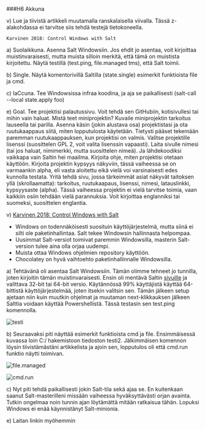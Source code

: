 ###H6 Akkuna

v) Lue ja tiivistä artikkeli muutamalla ranskalaisella viivalla. Tässä z-alakohdassa ei tarvitse siis tehdä testejä tietokoneella.

    Karvinen 2018: Control Windows with Salt

a) Suolaikkuna. Asenna Salt Windowsiin. Jos ehdit jo asentaa, voit kirjoittaa muistinvaraisesti, mutta muista silloin merkitä, että tämä on muistista kirjoitettu. Näytä testillä (test.ping, file.managed tms), että Salt toimii.

b) Single. Näytä komentorivillä Saltilla (state.single) esimerkit funktioista file ja cmd.

c) IaCcuna. Tee Windowsissa infraa koodina, ja aja se paikallisesti (salt-call --local state.apply foo)

e) Goal. Tee projektisi palautussivu. Voit tehdä sen GitHubiin, kotisivullesi tai mihin vain haluat. Mistä teet miniprojektin? Kuvaile miniprojektin tarkoitus lauseella tai parilla. Asenna käsin (jokin alustava osa) projektistasi ja ota ruutukaappaus siitä, miten lopputulosta käytetään. Tietysti pääset tekemään paremman ruutukaappauksen, kun projektisi on valmis. Valitse projektille lisenssi (suosittelen GPL 2, voit valita lisenssin vapaasti). Laita sivulle nimesi (tai jos haluat, nimimerkki, mutta suosittelen nimeä). Ja lähdekoodiksi vaikkapa vain Saltin hei maailma. Kirjoita ohje, miten projektisi otetaan käyttöön. Kirjoita projektin kypsyys näkyviin, tässä vaiheessa se on varmaankin alpha, eli vasta aloitettu eikä vielä voi varsinaisesti edes kunnolla testata. Yritä tehdä sivu, jossa tärkeimmät asiat näkyvät taitoksen yllä (skrollaamatta): tarkoitus, ruutukaapaus, lisenssi, nimesi, latauslinkki, kypsyysaste (alpha). Tässä vaiheessa projektin ei vielä tarvitse toimia, vaan kaikkiin osiin tehdään vielä parannuksia. Voit kirjoittaa englanniksi tai suomeksi, suosittelen englantia.

v) [Karvinen 2018: Control Windows with Salt](https://terokarvinen.com/2018/04/18/control-windows-with-salt/)

- Windows on todennäköisesti suosituin käyttöjärjestelmä, mutta siinä ei silti ole paketinhallintaa. Salt tekee Windowsin hallinnasta helpompaa.
- Uusimmat Salt-versiot toimivat paremmin Windowsilla, masterin Salt-version tulee aina olla orjaa uudempi.
- Muista ottaa Windows ohjelmien repository käyttöön.
- Chocolatey on hyvä vaihtoehto paketinhallinnalle Windowsilla.


a) Tehtävänä oli asentaa Salt Windowsiin. Tämän olimme tehneet jo tunnilla, joten kirjoitin tämän muistinvaraisesti. Ensin oli mentävä Saltin [sivuille](https://docs.saltproject.io/en/latest/topics/installation/windows.html) ja valittava 32-bit tai 64-bit versio. Käytännössä 99% käyttäjistä käyttää 64-bittistä käyttöjärjestelmää, joten itsekin valitsin sen. Tämän jälkeen setup ajetaan niin kuin muutkin ohjelmat ja muutaman next-klikkauksen jälkeen Salttia voidaan käyttää Powershellistä. Tässä testasin sen test.ping komennolla.

![testi](https://i.imgur.com/8kwtsCG.png)

b) Seuraavaksi piti näyttää esimerkit funktioista cmd ja file. Ensimmäisessä kuvassa loin C:/ hakemistoon tiedoston testi2. Jälkimmäisen komennon löysin tiivistämästäni artikkelista ja ajoin sen, lopputulos oli että cmd.run funktio näytti toimivan.

![file.managed](https://i.imgur.com/Vr1Pfl1.jpeg)

![cmd.run](https://i.imgur.com/FYMbCnm.png)

c) Nyt piti tehdä paikallisesti jokin Salt-tila sekä ajaa se. En kuitenkaan saanut Salt-masterilleni missään vaiheessa hyväksyttävästi orjan avainta. Tutkin ongelmaa noin tunnin ajan löytämättä mitään ratkaisua tähän. Lopuksi Windows ei enää käynnistänyt Salt-minionia.

e) Laitan linkin myöhemmin

